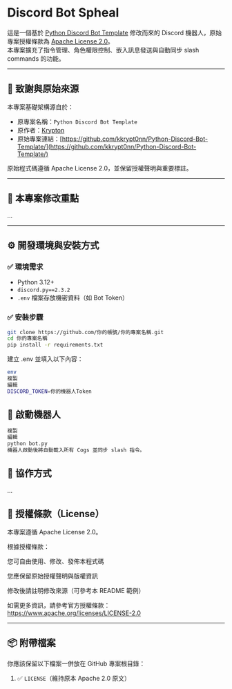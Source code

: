 # Discord Bot Spheal 

這是一個基於 [Python Discord Bot Template](https://github.com/kkrypt0nn (https://krypton.ninja)) 修改而來的 Discord 機器人，原始專案授權條款為 [Apache License 2.0](LICENSE)。  
本專案擴充了指令管理、角色權限控制、嵌入訊息發送與自動同步 slash commands 的功能。

---

## 🙏 致謝與原始來源

本專案基礎架構源自於：

- 原專案名稱：`Python Discord Bot Template`
- 原作者：[Krypton](https://github.com/kkrypt0nn)
- 原始專案連結：[https://github.com/kkrypt0nn/Python-Discord-Bot-Template/](https://github.com/kkrypt0nn/Python-Discord-Bot-Template/)

原始程式碼遵循 Apache License 2.0，並保留授權聲明與重要標註。

---

## 🔧 本專案修改重點

...

---

## ⚙️ 開發環境與安裝方式

### ✅ 環境需求

- Python 3.12+
- `discord.py==2.3.2`
- `.env` 檔案存放機密資料（如 Bot Token）

### ✅ 安裝步驟

```bash
git clone https://github.com/你的帳號/你的專案名稱.git
cd 你的專案名稱
pip install -r requirements.txt
```

建立 .env 並填入以下內容：
``` bash
env
複製
編輯
DISCORD_TOKEN=你的機器人Token
```

## 🚀 啟動機器人

```bash
複製
編輯
python bot.py
機器人啟動後將自動載入所有 Cogs 並同步 slash 指令。
```

## 🤝 協作方式

...

## 📄 授權條款（License）

本專案遵循 Apache License 2.0。

根據授權條款：

您可自由使用、修改、發佈本程式碼

您應保留原始授權聲明與版權資訊

修改後請註明修改來源（可參考本 README 範例）

如需更多資訊，請參考官方授權條款： https://www.apache.org/licenses/LICENSE-2.0

---

## 📦 附帶檔案

你應該保留以下檔案一併放在 GitHub 專案根目錄：

1. ✅ `LICENSE`（維持原本 Apache 2.0 原文）